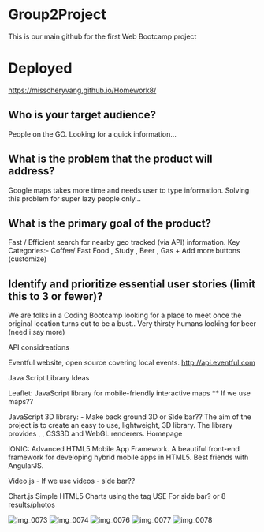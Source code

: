 # Group2Project
This is our main github for the first Web Bootcamp project

# Deployed
https://misscheryvang.github.io/Homework8/

## Who is your target audience?
People on the GO. Looking for a quick information... 


## What is the problem that the product will address?
Google maps takes more time and needs user to type information. Solving this problem for super lazy people only... 

## What is the primary goal of the product?
Fast / Efficient search for nearby geo tracked (via API)  information. 
Key Categories:- Coffee/ Fast Food , Study , Beer , Gas + Add more buttons (customize)


## Identify and prioritize essential user stories (limit this to 3 or fewer)?
We are folks in a Coding Bootcamp looking for a place to meet once the original location turns out to be a bust..
Very thirsty humans looking for beer  (need i say more)

API considreations

Eventful website, open source covering local events.
http://api.eventful.com


Java Script Library Ideas

Leaflet: JavaScript library for mobile-friendly interactive maps ** If we use maps??

JavaScript 3D library: - Make back ground 3D or Side bar??
The aim of the project is to create an easy to use, lightweight, 3D library. The library provides , , CSS3D and WebGL renderers.
Homepage

IONIC: Advanced HTML5 Mobile App Framework. A beautiful front-end framework for developing hybrid mobile apps in HTML5. Best friends with AngularJS.

Video.js - If we use videos - side bar??

Chart.js
Simple HTML5 Charts using the tag USE For side bar? or 8 results/photos





![img_0073](https://user-images.githubusercontent.com/27736403/41799487-5d78c022-7637-11e8-9267-a38de31509ba.jpg)
![img_0074](https://user-images.githubusercontent.com/27736403/41799488-5d8a62a0-7637-11e8-9b75-aca8215861cf.jpg)
![img_0076](https://user-images.githubusercontent.com/27736403/41799490-5db28da2-7637-11e8-9845-d293160f3b11.jpg)
![img_0077](https://user-images.githubusercontent.com/27736403/41799491-5dc366f4-7637-11e8-98f3-0445897e4084.jpg)
![img_0078](https://user-images.githubusercontent.com/27736403/41799492-5dd5a0e4-7637-11e8-9741-7b035f374cb7.jpg)
